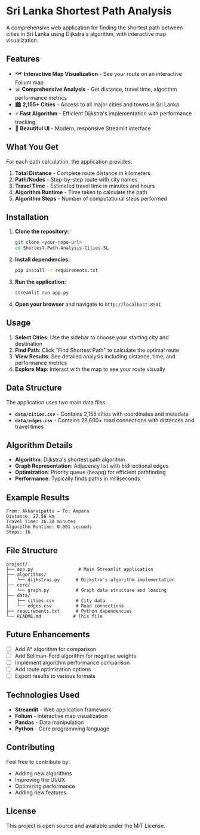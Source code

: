 # Sri Lanka Shortest Path Analysis

A comprehensive web application for finding the shortest path between cities in Sri Lanka using Dijkstra's algorithm, with interactive map visualization.

## Features

- 🗺️ **Interactive Map Visualization** - See your route on an interactive Folium map
- 📊 **Comprehensive Analysis** - Get distance, travel time, algorithm performance metrics
- 🏙️ **2,155+ Cities** - Access to all major cities and towns in Sri Lanka
- ⚡ **Fast Algorithm** - Efficient Dijkstra's implementation with performance tracking
- 🎨 **Beautiful UI** - Modern, responsive Streamlit interface

## What You Get

For each path calculation, the application provides:

1. **Total Distance** - Complete route distance in kilometers
2. **Path/Nodes** - Step-by-step route with city names
3. **Travel Time** - Estimated travel time in minutes and hours
4. **Algorithm Runtime** - Time taken to calculate the path
5. **Algorithm Steps** - Number of computational steps performed

## Installation

1. **Clone the repository:**

   ```bash
   git clone <your-repo-url>
   cd Shortest-Path-Analysis-Cities-SL
   ```

2. **Install dependencies:**

   ```bash
   pip install -r requirements.txt
   ```

3. **Run the application:**

   ```bash
   streamlit run app.py
   ```

4. **Open your browser** and navigate to `http://localhost:8501`

## Usage

1. **Select Cities**: Use the sidebar to choose your starting city and destination
2. **Find Path**: Click "Find Shortest Path" to calculate the optimal route
3. **View Results**: See detailed analysis including distance, time, and performance metrics
4. **Explore Map**: Interact with the map to see your route visually

## Data Structure

The application uses two main data files:

- **`data/cities.csv`** - Contains 2,155 cities with coordinates and metadata
- **`data/edges.csv`** - Contains 29,600+ road connections with distances and travel times

## Algorithm Details

- **Algorithm**: Dijkstra's shortest path algorithm
- **Graph Representation**: Adjacency list with bidirectional edges
- **Optimization**: Priority queue (heapq) for efficient pathfinding
- **Performance**: Typically finds paths in milliseconds

## Example Results

```
From: Akkaraipattu → To: Ampara
Distance: 27.56 km
Travel Time: 36.20 minutes
Algorithm Runtime: 0.001 seconds
Steps: 16
```

## File Structure

```
project/
├── app.py                 # Main Streamlit application
├── algorithms/
│   └── dijkstras.py      # Dijkstra's algorithm implementation
├── core/
│   └── graph.py          # Graph data structure and loading
├── data/
│   ├── cities.csv        # City data
│   └── edges.csv         # Road connections
├── requirements.txt      # Python dependencies
└── README.md            # This file
```

## Future Enhancements

- [ ] Add A\* algorithm for comparison
- [ ] Add Bellman-Ford algorithm for negative weights
- [ ] Implement algorithm performance comparison
- [ ] Add route optimization options
- [ ] Export results to various formats

## Technologies Used

- **Streamlit** - Web application framework
- **Folium** - Interactive map visualization
- **Pandas** - Data manipulation
- **Python** - Core programming language

## Contributing

Feel free to contribute by:

- Adding new algorithms
- Improving the UI/UX
- Optimizing performance
- Adding new features

## License

This project is open source and available under the MIT License.
